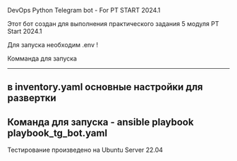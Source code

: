 DevOps Python Telegram bot - For PT START 2024.1 

Этот бот создан для выполнения практического задания 5 модуля PT Start 2024.1

Для запуска необходим .env !

Комманда для запуска

------------------------------------------------------------
в inventory.yaml основные настройки для развертки
------------------------------------------------------------
Команда для запуска - ansible playbook playbook_tg_bot.yaml
------------------------------------------------------------

Тестирование произведено на Ubuntu Server 22.04
